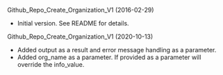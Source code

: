 Github_Repo_Create_Organization_V1 (2016-02-29)
* Initial version.  See README for details.

Github_Repo_Create_Organization_V1 (2020-10-13)
* Added output as a result and error message handling as a parameter.
* Added org_name as a parameter.  If provided as a parameter will override the info_value.
